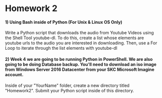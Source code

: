  <h1>Homework 2</h1>


<h4>1) Using Bash inside of Python (For Unix & Linux OS Only)</h4>
<p>
	Write a Python script that downloads the audio from Youtube Videos using the Shell Tool youtube-dl.  To do this, create a list whose elements are youtube urls to the audio you are interested in downloading.  Then, use a For Loop to iterate through the list elements with youtube-dl  
</p>

<h4>2) Week 4 we are going to be running Python in PowerShell.  We are also going to be doing Database backup. You'll need to download an iso image from Windows Server 2016 Datacenter from your SKC Microsoft Imagine account.</h4>

<p>Inside of your "YourName" folder, create a new directory titled "Homework2".  Submit your Python script inside of this directory.
</p>
